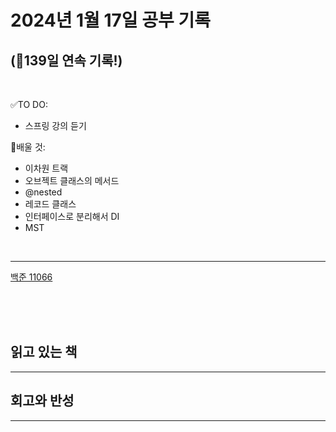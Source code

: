 # 2024년 1월 17일 공부 기록 
## (🚀139일 연속 기록!)

<br>

✅TO DO: 

- 스프링 강의 듣기

💭배울 것:

- 이차원 트랙
- 오브젝트 클래스의 메서드
- @nested
- 레코드 클래스
- 인터페이스로 분리해서 DI
- MST

<br>

---

[백준 11066](..%2F..%2F..%2FAlgorithm%2FSolvedProblem%2FDP%2F11066%2F11066.md)



<br><br><br>

## 읽고 있는 책

---





## 회고와 반성

---

